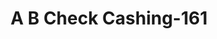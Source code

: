---
f_zip-code: 21207
f_state-code: MD
title: A B Check Cashing-161
f_phone: 410-944-7200
f_city-only: Gwynn Oak
f_address: 6606 Security Boulevard Gwynn Oak
f_location-unique-id: '161'
slug: a-b-check-cashing-161
updated-on: '2024-05-30T13:46:58.046Z'
created-on: '2024-05-30T13:36:59.803Z'
published-on: '2024-05-30T13:54:32.469Z'
f_city-state: cms/city/gwynn-oak-md.md
f_company: cms/company/a-b-check-cashing.md
f_state: cms/state/maryland.md
layout: '[payday-loan].html'
tags: payday-loan
---